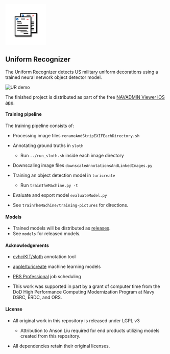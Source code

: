 ![Navadmin viewer icon](https://raw.githubusercontent.com/navadmin-viewer/recognizer/master/assets/Icon128.png)

## Uniform Recognizer

The Uniform Recognizer detects US military uniform decorations using a trained neural network object detector model. 

![UR demo](https://raw.githubusercontent.com/navadmin-viewer/recognizer/master/assets/URdemo.gif)

The finished project is distributed as part of the free [NAVADMIN Viewer iOS app](https://apps.apple.com/us/app/navadmin-viewer/id1345135985).

#### Training pipeline

The training pipeline consists of:
- Processing image files `renameAndStripEXIFEachDirectory.sh`
- Annotating ground truths in `sloth`
  - Run `../run_sloth.sh` inside each image directory
- Downscaling image files `downscaleAnnotationsAndLinkedImages.py`
- Training an object detection model in `turicreate`
  - Run `trainTheMachine.py -t` 
- Evaluate and export model `evaluateModel.py`


- See `trainTheMachine/training-pictures` for directions.

#### Models

- Trained models will be distributed as [releases](https://github.com/navadmin-viewer/recognizer/releases).
- See `models` for released models.

#### Acknowledgements

- [cvhciKIT/sloth](https://github.com/cvhciKIT/sloth) annotation tool

- [apple/turicreate](https://github.com/apple/turicreate) machine learning models

- [PBS Professional](http://pbspro.org) job scheduling

- This work was supported in part by a grant of computer time from the DoD High Performance Computing Modernization Program at Navy DSRC, ERDC, and ORS.

#### License

- All original work in this repository is released under LGPL v3
  - Attribution to Anson Liu required for end products utilizing models created from this repository. 

- All dependencies retain their original licenses.
